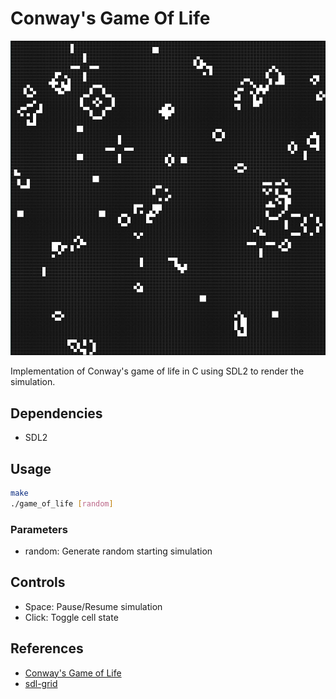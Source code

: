 # Conway's Game Of Life


![Game of Life](cgol.jpg)


Implementation of Conway's game of life in C using SDL2 to render the simulation.

## Dependencies

- SDL2

## Usage

```bash
make
./game_of_life [random]
```
### Parameters

- random: Generate random starting simulation


## Controls

- Space: Pause/Resume simulation
- Click: Toggle cell state

## References

- [Conway's Game of Life](https://en.wikipedia.org/wiki/Conway%27s_Game_of_Life)
- [sdl-grid](https://github.com/catsocks/sdl-grid)

